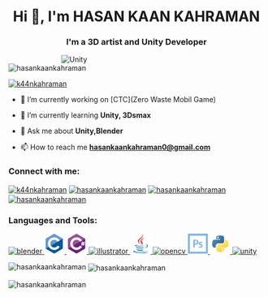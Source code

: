 <h1 align="center">Hi 👋, I'm HASAN KAAN KAHRAMAN</h1>
<h3 align="center">I'm a 3D artist and Unity Developer</h3>
<img align="right" alt="Unity" width="400" src="https://thumbs.gfycat.com/LastingBareIberianbarbel-max-1mb.gif">

<p align="left"> <img src="https://komarev.com/ghpvc/?username=hasankaankahraman&label=Profile%20views&color=0e75b6&style=flat" alt="hasankaankahraman" /> </p>

<p align="left"> <a href="https://twitter.com/k44nkahraman" target="blank"><img src="https://img.shields.io/twitter/follow/k44nkahraman?logo=twitter&style=for-the-badge" alt="k44nkahraman" /></a> </p>

- 🔭 I’m currently working on [CTC](Zero Waste Mobil Game)

- 🌱 I’m currently learning **Unity, 3Dsmax**

- 💬 Ask me about **Unity,Blender**

- 📫 How to reach me **hasankaankahraman0@gmail.com**

<h3 align="left">Connect with me:</h3>
<p align="left">
<a href="https://twitter.com/k44nkahraman" target="blank"><img align="center" src="https://raw.githubusercontent.com/rahuldkjain/github-profile-readme-generator/master/src/images/icons/Social/twitter.svg" alt="k44nkahraman" height="30" width="40" /></a>
<a href="https://linkedin.com/in/hasankaankahraman" target="blank"><img align="center" src="https://raw.githubusercontent.com/rahuldkjain/github-profile-readme-generator/master/src/images/icons/Social/linked-in-alt.svg" alt="hasankaankahraman" height="30" width="40" /></a>
<a href="https://fb.com/hasankaankahraman" target="blank"><img align="center" src="https://raw.githubusercontent.com/rahuldkjain/github-profile-readme-generator/master/src/images/icons/Social/facebook.svg" alt="hasankaankahraman" height="30" width="40" /></a>
<a href="https://instagram.com/hasankaankahraman" target="blank"><img align="center" src="https://raw.githubusercontent.com/rahuldkjain/github-profile-readme-generator/master/src/images/icons/Social/instagram.svg" alt="hasankaankahraman" height="30" width="40" /></a>
</p>

<h3 align="left">Languages and Tools:</h3>
<p align="left"> <a href="https://www.blender.org/" target="_blank" rel="noreferrer"> <img src="https://download.blender.org/branding/community/blender_community_badge_white.svg" alt="blender" width="40" height="40"/> </a> <a href="https://www.cprogramming.com/" target="_blank" rel="noreferrer"> <img src="https://raw.githubusercontent.com/devicons/devicon/master/icons/c/c-original.svg" alt="c" width="40" height="40"/> </a> <a href="https://www.w3schools.com/cs/" target="_blank" rel="noreferrer"> <img src="https://raw.githubusercontent.com/devicons/devicon/master/icons/csharp/csharp-original.svg" alt="csharp" width="40" height="40"/> </a> <a href="https://www.adobe.com/in/products/illustrator.html" target="_blank" rel="noreferrer"> <img src="https://www.vectorlogo.zone/logos/adobe_illustrator/adobe_illustrator-icon.svg" alt="illustrator" width="40" height="40"/> </a> <a href="https://www.java.com" target="_blank" rel="noreferrer"> <img src="https://raw.githubusercontent.com/devicons/devicon/master/icons/java/java-original.svg" alt="java" width="40" height="40"/> </a> <a href="https://opencv.org/" target="_blank" rel="noreferrer"> <img src="https://www.vectorlogo.zone/logos/opencv/opencv-icon.svg" alt="opencv" width="40" height="40"/> </a> <a href="https://www.photoshop.com/en" target="_blank" rel="noreferrer"> <img src="https://raw.githubusercontent.com/devicons/devicon/master/icons/photoshop/photoshop-line.svg" alt="photoshop" width="40" height="40"/> </a> <a href="https://www.python.org" target="_blank" rel="noreferrer"> <img src="https://raw.githubusercontent.com/devicons/devicon/master/icons/python/python-original.svg" alt="python" width="40" height="40"/> </a> <a href="https://unity.com/" target="_blank" rel="noreferrer"> <img src="https://www.vectorlogo.zone/logos/unity3d/unity3d-icon.svg" alt="unity" width="40" height="40"/> </a> </p>

<p><img align="left" src="https://github-readme-stats.vercel.app/api/top-langs?username=hasankaankahraman&show_icons=true&locale=en&layout=compact" alt="hasankaankahraman" /></p>

<p>&nbsp;<img align="center" src="https://github-readme-stats.vercel.app/api?username=hasankaankahraman&show_icons=true&locale=en" alt="hasankaankahraman" /></p>

<p><img align="center" src="https://github-readme-streak-stats.herokuapp.com/?user=hasankaankahraman&" alt="hasankaankahraman" /></p>
